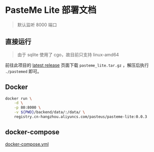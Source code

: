 # PasteMe Lite 部署文档

> 默认监听 8000 端口

## 直接运行

> 由于 sqlite 使用了 cgo，故目前只支持 linux-amd64

前往此项目的 [latest release](https://github.com/PasteUs/PasteMeLite/releases/latest) 页面下载 `pasteme_lite.tar.gz` ，解压后执行 `./pastemed` 即可。

## Docker

```bash
docker run \
    -d \
    -p 80:8000 \
    -v ${PWD}/backend/data/:/data/ \
    registry.cn-hangzhou.aliyuncs.com/pasteus/pasteme-lite:0.0.3
```

## docker-compose

[docker-compose.yml](../docker-compose.yml)
